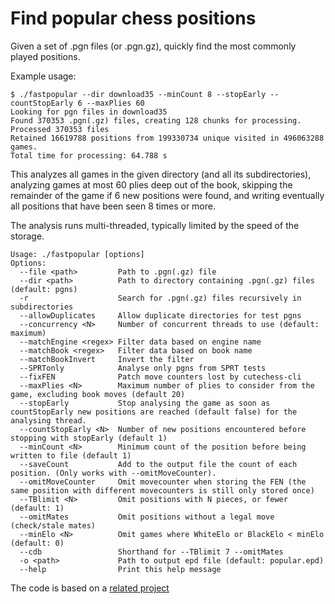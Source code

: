 # Find popular chess positions

Given a set of .pgn files (or .pgn.gz), quickly find the most commonly played positions.

Example usage:

```
$ ./fastpopular --dir download35 --minCount 8 --stopEarly --countStopEarly 6 --maxPlies 60 
Looking for pgn files in download35
Found 370353 .pgn(.gz) files, creating 128 chunks for processing.
Processed 370353 files
Retained 16619788 positions from 199330734 unique visited in 496063288 games.
Total time for processing: 64.788 s
```

This analyzes all games in the given directory (and all its subdirectories), analyzing games at most 60 plies deep out of the book,
skipping the remainder of the game if 6 new positions were found, and writing eventually all positions that have been seen 8 times or more.

The analysis runs multi-threaded, typically limited by the speed of the storage.

```
Usage: ./fastpopular [options]
Options:
  --file <path>         Path to .pgn(.gz) file
  --dir <path>          Path to directory containing .pgn(.gz) files (default: pgns)
  -r                    Search for .pgn(.gz) files recursively in subdirectories
  --allowDuplicates     Allow duplicate directories for test pgns
  --concurrency <N>     Number of concurrent threads to use (default: maximum)
  --matchEngine <regex> Filter data based on engine name
  --matchBook <regex>   Filter data based on book name
  --matchBookInvert     Invert the filter
  --SPRTonly            Analyse only pgns from SPRT tests
  --fixFEN              Patch move counters lost by cutechess-cli
  --maxPlies <N>        Maximum number of plies to consider from the game, excluding book moves (default 20)
  --stopEarly           Stop analysing the game as soon as countStopEarly new positions are reached (default false) for the analysing thread.
  --countStopEarly <N>  Number of new positions encountered before stopping with stopEarly (default 1)
  --minCount <N>        Minimum count of the position before being written to file (default 1)
  --saveCount           Add to the output file the count of each position. (Only works with --omitMoveCounter).
  --omitMoveCounter     Omit movecounter when storing the FEN (the same position with different movecounters is still only stored once)
  --TBlimit <N>         Omit positions with N pieces, or fewer (default: 1)
  --omitMates           Omit positions without a legal move (check/stale mates)
  --minElo <N>          Omit games where WhiteElo or BlackElo < minElo (default: 0)
  --cdb                 Shorthand for --TBlimit 7 --omitMates
  -o <path>             Path to output epd file (default: popular.epd)
  --help                Print this help message
```

The code is based on a [related project](https://github.com/official-stockfish/WDL_model) 
